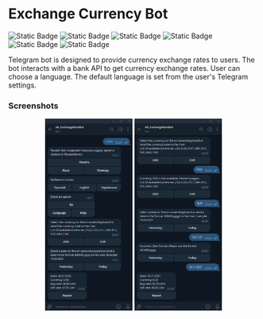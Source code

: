 # Exchange Currency Bot
![Static Badge](https://img.shields.io/badge/Net_6.0-blue)
![Static Badge](https://img.shields.io/badge/Telegram.Bot-blue)
![Static Badge](https://img.shields.io/badge/Bank_API-blue)
![Static Badge](https://img.shields.io/badge/Localisation-blue)
![Static Badge](https://img.shields.io/badge/MSTest-blue)
![Static Badge](https://img.shields.io/badge/Moq-blue)

Telegram bot is designed to provide currency exchange rates to users. The bot interacts with a bank API to get currency exchange rates.
User can choose a language. The default language is set from the user's Telegram settings.

### Screenshots

<p align="center">
<img  src="./Screenshots/Image 001.png" width="35%">
<img  src="./Screenshots/Image 002.png" width="35%">
</p>

